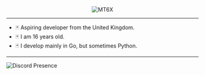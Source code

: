<center><img src="https://github.com/mt6x/mt6x/blob/main/standard.gif" alt="MT6X" align="center"></center>
<hr/>

- 🃏 Aspiring developer from the United Kingdom.
- 🃏 I am 16 years old.
- 🃏 I develop mainly in Go, but sometimes Python.

<hr/>
<img src="https://lanyard.cnrad.dev/api/1096157680567062548" alt="Discord Presence" align="center">
